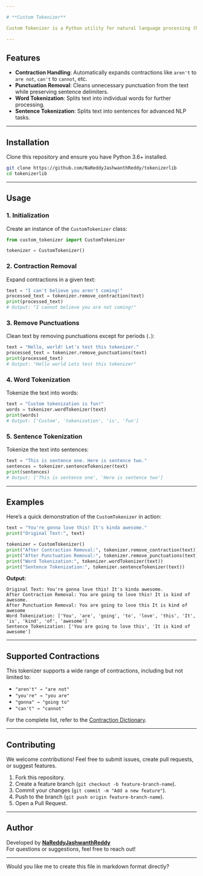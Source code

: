 ```yaml
---

# **Custom Tokenizer**

Custom Tokenizer is a Python utility for natural language processing (NLP) that provides efficient text preprocessing features such as contraction handling, punctuation removal, and text tokenization at word and sentence levels.

---
```


## **Features**
- **Contraction Handling**: Automatically expands contractions like `aren't` to `are not`, `can't` to `cannot`, etc.
- **Punctuation Removal**: Cleans unnecessary punctuation from the text while preserving sentence delimiters.
- **Word Tokenization**: Splits text into individual words for further processing.
- **Sentence Tokenization**: Splits text into sentences for advanced NLP tasks.

---

## **Installation**
Clone this repository and ensure you have Python 3.6+ installed. 

```bash
git clone https://github.com/NaReddyJashwanthReddy/tokenizerlib
cd tokenizerlib
```

---

## **Usage**

### **1. Initialization**
Create an instance of the `CustomTokenizer` class:
```python
from custom_tokenizer import CustomTokenizer

tokenizer = CustomTokenizer()
```

### **2. Contraction Removal**
Expand contractions in a given text:
```python
text = "I can't believe you aren't coming!"
processed_text = tokenizer.remove_contraction(text)
print(processed_text)
# Output: "I cannot believe you are not coming!"
```

### **3. Remove Punctuations**
Clean text by removing punctuations except for periods (`.`):
```python
text = "Hello, world! Let's test this tokenizer."
processed_text = tokenizer.remove_punctuations(text)
print(processed_text)
# Output: "Hello world Lets test this tokenizer"
```

### **4. Word Tokenization**
Tokenize the text into words:
```python
text = "Custom tokenization is fun!"
words = tokenizer.wordTokenizer(text)
print(words)
# Output: ['Custom', 'tokenization', 'is', 'fun']
```

### **5. Sentence Tokenization**
Tokenize the text into sentences:
```python
text = "This is sentence one. Here is sentence two."
sentences = tokenizer.sentenceTokenizer(text)
print(sentences)
# Output: ['This is sentence one', 'Here is sentence two']
```

---

## **Examples**
Here’s a quick demonstration of the `CustomTokenizer` in action:
```python
text = "You're gonna love this! It's kinda awesome."
print("Original Text:", text)

tokenizer = CustomTokenizer()
print("After Contraction Removal:", tokenizer.remove_contraction(text))
print("After Punctuation Removal:", tokenizer.remove_punctuations(text))
print("Word Tokenization:", tokenizer.wordTokenizer(text))
print("Sentence Tokenization:", tokenizer.sentenceTokenizer(text))
```

**Output:**
```
Original Text: You're gonna love this! It's kinda awesome.
After Contraction Removal: You are going to love this! It is kind of awesome.
After Punctuation Removal: You are going to love this It is kind of awesome
Word Tokenization: ['You', 'are', 'going', 'to', 'love', 'this', 'It', 'is', 'kind', 'of', 'awesome']
Sentence Tokenization: ['You are going to love this', 'It is kind of awesome']
```

---

## **Supported Contractions**
This tokenizer supports a wide range of contractions, including but not limited to:
- `"aren't" → "are not"`
- `"you're" → "you are"`
- `"gonna" → "going to"`
- `"can't" → "cannot"`

For the complete list, refer to the [Contraction Dictionary](https://github.com/NaReddyJashwanthReddy/tokenizerlib/blob/main/contraction.py).

---

## **Contributing**
We welcome contributions! Feel free to submit issues, create pull requests, or suggest features.

1. Fork this repository.
2. Create a feature branch (`git checkout -b feature-branch-name`).
3. Commit your changes (`git commit -m "Add a new feature"`).
4. Push to the branch (`git push origin feature-branch-name`).
5. Open a Pull Request.

---

## **Author**
Developed by **[NaReddyJashwanthReddy](https://github.com/NaReddyJashwanthReddy)**  
For questions or suggestions, feel free to reach out!

---

Would you like me to create this file in markdown format directly?
